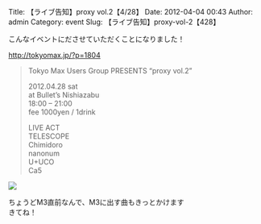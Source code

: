Title: 【ライブ告知】proxy vol.2【4/28】
Date: 2012-04-04 00:43
Author: admin
Category: event
Slug: 【ライブ告知】proxy-vol-2【428】

こんなイベントにださせていただくことになりました！

<http://tokyomax.jp/?p=1804>

> Tokyo Max Users Group PRESENTS “proxy vol.2”
>
> 2012.04.28 sat  
>  at Bullet’s Nishiazabu  
>  18:00 – 21:00  
>  fee 1000yen / 1drink
>
> LIVE ACT  
>  TELESCOPE  
>  Chimidoro  
>  nanonum  
>  U+UCO  
>  Ca5

![](http://tokyomax.jp/wp-content/uploads/2012/04/proxy.jpg)

ちょうどM3直前なんで、M3に出す曲もきっとかけます  
きてね！
